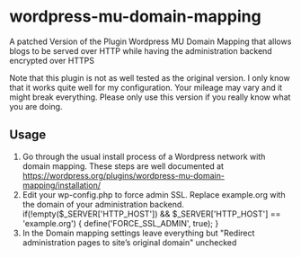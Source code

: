 wordpress-mu-domain-mapping
===========================

A patched Version of the Plugin Wordpress MU Domain Mapping that allows blogs to be served over HTTP while having the administration backend encrypted over HTTPS

Note that this plugin is not as well tested as the original version. I only know that it works quite well for my configuration. Your mileage may vary and it might break everything. Please only use this version if you really know what you are doing.

Usage
-----

1. Go through the usual install process of a Wordpress network with domain mapping. These steps are well documented at https://wordpress.org/plugins/wordpress-mu-domain-mapping/installation/
1. Edit your wp-config.php to force admin SSL. Replace example.org with the domain of your administration backend.
	if(!empty($_SERVER['HTTP_HOST']) && $_SERVER['HTTP_HOST'] == 'example.org') {
		define('FORCE_SSL_ADMIN', true);
	}
1. In the Domain mapping settings leave everything but "Redirect administration pages to site’s original domain" unchecked

